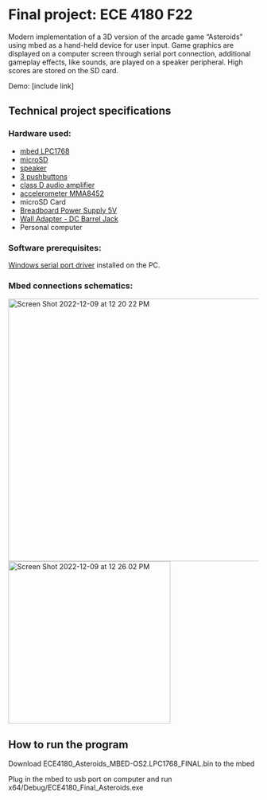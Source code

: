 # Final project: ECE 4180 F22

Modern implementation of a 3D version of the arcade game “Asteroids” using mbed as a hand-held device for user input. Game graphics are displayed on a computer screen through serial port connection, additional gameplay effects, like sounds, are played on a speaker peripheral. High scores are stored on the SD card.

Demo: [include link]

## Technical project specifications

### Hardware used:

- [mbed LPC1768](https://os.mbed.com/platforms/mbed-LPC1768/)
- [microSD](https://www.sparkfun.com/products/544)
- [speaker](https://www.sparkfun.com/products/11089)
- [3 pushbuttons](https://os.mbed.com/users/4180_1/notebook/pushbuttons/)
- [class D audio amplifier](https://www.google.com/url?client=internal-element-cse&cx=005068852423125155704:gdwng-4isdi&q=https://os.mbed.com/components/TPA2005D1-Class-D-Audio-Amp/&sa=U&ved=2ahUKEwiRjuyiu-X7AhWmpXIEHZHIDcIQFnoECAQQAQ&usg=AOvVaw3Gh-2TOhToFa9RDK48rhbZ)
- [accelerometer MMA8452](https://os.mbed.com/components/MMA8452Q-Triple-Axis-Accelerometer/)
- microSD Card
- [Breadboard Power Supply 5V](https://www.sparkfun.com/products/114)
- [Wall Adapter - DC Barrel Jack](https://www.sparkfun.com/products/21249)
- Personal computer

### Software prerequisites:

[Windows serial port driver](https://os.mbed.com/handbook/Windows-serial-configuration) installed on the PC.

### Mbed connections schematics:

<img width="528" alt="Screen Shot 2022-12-09 at 12 20 22 PM" src="https://user-images.githubusercontent.com/81819912/206757661-224ebadf-63cd-4aff-8aa1-6354729a61eb.png">

<img width="326" alt="Screen Shot 2022-12-09 at 12 26 02 PM" src="https://user-images.githubusercontent.com/81819912/206758574-2e01965a-d928-4040-a9e5-be23e01f1816.png">


## How to run the program

Download ECE4180_Asteroids_MBED-OS2.LPC1768_FINAL.bin to the mbed

Plug in the mbed to usb port on computer and run x64/Debug/ECE4180_Final_Asteroids.exe
